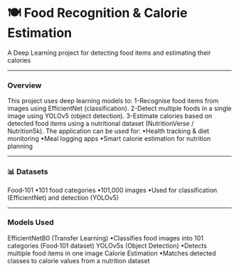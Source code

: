# 🍽️ Food Recognition & Calorie Estimation
A Deep Learning project for detecting food items and estimating their calories

--------------
###  Overview
This project uses deep learning models to:
1-Recognise food items from images using EfficientNet (classification).
2-Detect multiple foods in a single image using YOLOv5 (object detection).
3-Estimate calories based on detected food items using a nutritional dataset (NutritionVerse / Nutrition5k).
The application can be used for:
•Health tracking & diet monitoring
•Meal logging apps
•Smart calorie estimation for nutrition planning

--------------
### 📊 Datasets
Food‑101
•101 food categories
•101,000 images
•Used for classification (EfficientNet) and detection (YOLOv5)

--------------
### Models Used
EfficientNetB0 (Transfer Learning)
•Classifies food images into 101 categories (Food‑101 dataset)
YOLOv5s (Object Detection)
•Detects multiple food items in one image
Calorie Estimation
•Matches detected classes to calorie values from a nutrition dataset
